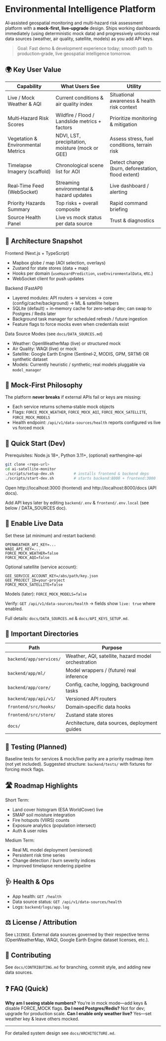 # Environmental Intelligence Platform

AI‑assisted geospatial monitoring and multi‑hazard risk assessment platform with a **mock‑first, live‑upgrade** design. Ships working dashboards immediately (using deterministic mock data) and progressively unlocks real data sources (weather, air quality, satellite, models) as you add API keys.

> Goal: Fast demo & development experience today; smooth path to production‑grade, live geospatial intelligence tomorrow.

## 🌍 Key User Value
| Capability | What Users See | Utility |
|------------|----------------|---------|
| Live / Mock Weather & AQI | Current conditions & air quality index | Situational awareness & health risk context |
| Multi‑Hazard Risk Scores | Wildfire / Flood / Landslide metrics + factors | Prioritize monitoring & mitigation |
| Vegetation & Environmental Metrics | NDVI, LST, precipitation, moisture (mock or GEE) | Assess stress, fuel conditions, terrain risk |
| Timelapse Imagery (scaffold) | Chronological scene list for AOI | Detect change (burn, deforestation, flood extent) |
| Real‑Time Feed (WebSocket) | Streaming environmental & hazard updates | Live dashboard / alerting |
| Priority Hazards Summary | Top risks + overall composite | Rapid command briefing |
| Source Health Panel | Live vs mock status per data source | Trust & diagnostics |

## 🧱 Architecture Snapshot

Frontend (Next.js + TypeScript)
* Mapbox globe / map (AOI selection, overlays)
* Zustand for state stores (data + map)
* Hooks per domain (`useHazardPrediction`, `useEnvironmentalData`, etc.)
* WebSocket client for push updates

Backend (FastAPI)
* Layered modules: API routers → services → core (config/cache/background) → ML & satellite helpers
* SQLite (default) + in‑memory cache for zero‑setup dev; can swap to Postgres / Redis later
* Background task manager for scheduled refresh / future ingestion
* Feature flags to force mocks even when credentials exist

Data Source Modes (see `docs/DATA_SOURCES.md`)
* Weather: OpenWeatherMap (live) or structured mock
* Air Quality: WAQI (live) or mock
* Satellite: Google Earth Engine (Sentinel‑2, MODIS, GPM, SRTM) OR synthetic dataset
* Models: Currently heuristic / synthetic; real models pluggable via `model_manager`

## 🔁 Mock‑First Philosophy
The platform **never breaks** if external APIs fail or keys are missing:
* Each service returns schema‑stable mock objects
* Flags: `FORCE_MOCK_WEATHER`, `FORCE_MOCK_AQI`, `FORCE_MOCK_SATELLITE`, `FORCE_MOCK_MODELS`
* Health endpoint: `/api/v1/data-sources/health` reports configured vs live vs forced mock

## 🚀 Quick Start (Dev)
Prerequisites: Node.js 18+, Python 3.11+, (optional) earthengine-api

```bash
git clone <repo-url>
cd ai-satellite-monitor
./scripts/setup-dev.sh         # installs frontend & backend deps
./scripts/start-dev.sh         # starts backend:8000 + frontend:3000
```
Open http://localhost:3000 (frontend) and http://localhost:8000/docs (API docs).

Add API keys later by editing `backend/.env` & `frontend/.env.local` (see below / DATA_SOURCES doc).

## 🔑 Enable Live Data
Set these (at minimum) and restart backend:
```env
OPENWEATHER_API_KEY=...
WAQI_API_KEY=...
FORCE_MOCK_WEATHER=false
FORCE_MOCK_AQI=false
```
Optional satellite (service account):
```env
GEE_SERVICE_ACCOUNT_KEY=/abs/path/key.json
GEE_PROJECT_ID=your-project
FORCE_MOCK_SATELLITE=false
```
Models (later): `FORCE_MOCK_MODELS=false`

Verify: `GET /api/v1/data-sources/health` → fields show `live: true` where enabled.

Full details: `docs/DATA_SOURCES.md` & `docs/API_KEYS_SETUP.md`.

## 📂 Important Directories
| Path | Purpose |
|------|---------|
| `backend/app/services/` | Weather, AQI, satellite, hazard model orchestration |
| `backend/app/ml/` | Model wrappers / (future) real inference |
| `backend/app/core/` | Config, cache, logging, background tasks |
| `backend/app/api/v1/` | Versioned API routers |
| `frontend/src/hooks/` | Domain‑specific data hooks |
| `frontend/src/store/` | Zustand state stores |
| `docs/` | Architecture, data sources, deployment guides |

## 🧪 Testing (Planned)
Baseline tests for services & mock/live parity are a priority roadmap item (not yet included). Suggested structure: `backend/tests/` with fixtures for forcing mock flags.

## 🛣️ Roadmap Highlights
Short Term:
* Land cover histogram (ESA WorldCover) live
* SMAP soil moisture integration
* Fire hotspots (VIIRS) counts
* Exposure analytics (population intersect)
* Auth & user roles

Medium Term:
* Real ML model deployment (versioned)
* Persistent risk time series
* Change detection / burn severity indices
* Improved timelapse rendering pipeline

## 🩺 Health & Ops
* App health: `GET /health`
* Data source status: `GET /api/v1/data-sources/health`
* Logs: `backend/logs/app.log`

## ⚖️ License / Attribution
See `LICENSE`. External data sources governed by their respective terms (OpenWeatherMap, WAQI, Google Earth Engine dataset licenses, etc.).

## 🤝 Contributing
See `docs/CONTRIBUTING.md` for branching, commit style, and adding new data sources.

## ❓ FAQ (Quick)
**Why am I seeing stable numbers?** You’re in mock mode—add keys & disable FORCE_MOCK flags.
**Do I need Postgres/Redis?** Not for dev; upgrade for production scale.
**Can I enable only weather live?** Yes—set weather key & leave others mocked.

---
For detailed system design see `docs/ARCHITECTURE.md`.